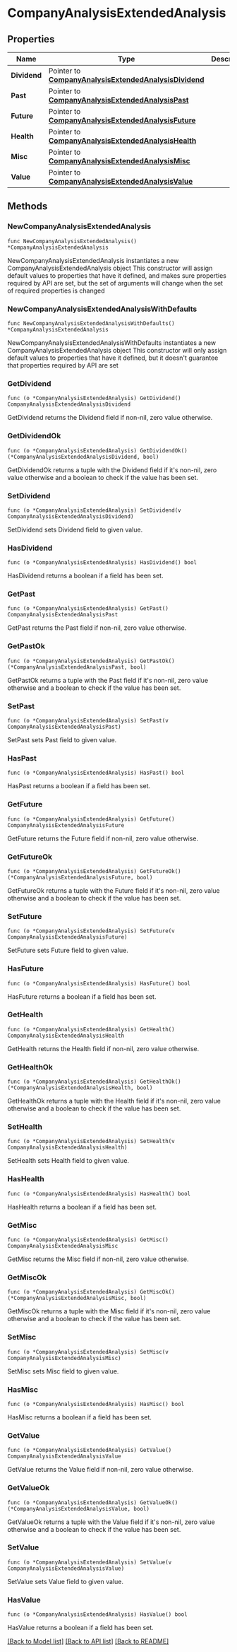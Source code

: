 # CompanyAnalysisExtendedAnalysis

## Properties

Name | Type | Description | Notes
------------ | ------------- | ------------- | -------------
**Dividend** | Pointer to [**CompanyAnalysisExtendedAnalysisDividend**](CompanyAnalysisExtendedAnalysisDividend.md) |  | [optional] 
**Past** | Pointer to [**CompanyAnalysisExtendedAnalysisPast**](CompanyAnalysisExtendedAnalysisPast.md) |  | [optional] 
**Future** | Pointer to [**CompanyAnalysisExtendedAnalysisFuture**](CompanyAnalysisExtendedAnalysisFuture.md) |  | [optional] 
**Health** | Pointer to [**CompanyAnalysisExtendedAnalysisHealth**](CompanyAnalysisExtendedAnalysisHealth.md) |  | [optional] 
**Misc** | Pointer to [**CompanyAnalysisExtendedAnalysisMisc**](CompanyAnalysisExtendedAnalysisMisc.md) |  | [optional] 
**Value** | Pointer to [**CompanyAnalysisExtendedAnalysisValue**](CompanyAnalysisExtendedAnalysisValue.md) |  | [optional] 

## Methods

### NewCompanyAnalysisExtendedAnalysis

`func NewCompanyAnalysisExtendedAnalysis() *CompanyAnalysisExtendedAnalysis`

NewCompanyAnalysisExtendedAnalysis instantiates a new CompanyAnalysisExtendedAnalysis object
This constructor will assign default values to properties that have it defined,
and makes sure properties required by API are set, but the set of arguments
will change when the set of required properties is changed

### NewCompanyAnalysisExtendedAnalysisWithDefaults

`func NewCompanyAnalysisExtendedAnalysisWithDefaults() *CompanyAnalysisExtendedAnalysis`

NewCompanyAnalysisExtendedAnalysisWithDefaults instantiates a new CompanyAnalysisExtendedAnalysis object
This constructor will only assign default values to properties that have it defined,
but it doesn't guarantee that properties required by API are set

### GetDividend

`func (o *CompanyAnalysisExtendedAnalysis) GetDividend() CompanyAnalysisExtendedAnalysisDividend`

GetDividend returns the Dividend field if non-nil, zero value otherwise.

### GetDividendOk

`func (o *CompanyAnalysisExtendedAnalysis) GetDividendOk() (*CompanyAnalysisExtendedAnalysisDividend, bool)`

GetDividendOk returns a tuple with the Dividend field if it's non-nil, zero value otherwise
and a boolean to check if the value has been set.

### SetDividend

`func (o *CompanyAnalysisExtendedAnalysis) SetDividend(v CompanyAnalysisExtendedAnalysisDividend)`

SetDividend sets Dividend field to given value.

### HasDividend

`func (o *CompanyAnalysisExtendedAnalysis) HasDividend() bool`

HasDividend returns a boolean if a field has been set.

### GetPast

`func (o *CompanyAnalysisExtendedAnalysis) GetPast() CompanyAnalysisExtendedAnalysisPast`

GetPast returns the Past field if non-nil, zero value otherwise.

### GetPastOk

`func (o *CompanyAnalysisExtendedAnalysis) GetPastOk() (*CompanyAnalysisExtendedAnalysisPast, bool)`

GetPastOk returns a tuple with the Past field if it's non-nil, zero value otherwise
and a boolean to check if the value has been set.

### SetPast

`func (o *CompanyAnalysisExtendedAnalysis) SetPast(v CompanyAnalysisExtendedAnalysisPast)`

SetPast sets Past field to given value.

### HasPast

`func (o *CompanyAnalysisExtendedAnalysis) HasPast() bool`

HasPast returns a boolean if a field has been set.

### GetFuture

`func (o *CompanyAnalysisExtendedAnalysis) GetFuture() CompanyAnalysisExtendedAnalysisFuture`

GetFuture returns the Future field if non-nil, zero value otherwise.

### GetFutureOk

`func (o *CompanyAnalysisExtendedAnalysis) GetFutureOk() (*CompanyAnalysisExtendedAnalysisFuture, bool)`

GetFutureOk returns a tuple with the Future field if it's non-nil, zero value otherwise
and a boolean to check if the value has been set.

### SetFuture

`func (o *CompanyAnalysisExtendedAnalysis) SetFuture(v CompanyAnalysisExtendedAnalysisFuture)`

SetFuture sets Future field to given value.

### HasFuture

`func (o *CompanyAnalysisExtendedAnalysis) HasFuture() bool`

HasFuture returns a boolean if a field has been set.

### GetHealth

`func (o *CompanyAnalysisExtendedAnalysis) GetHealth() CompanyAnalysisExtendedAnalysisHealth`

GetHealth returns the Health field if non-nil, zero value otherwise.

### GetHealthOk

`func (o *CompanyAnalysisExtendedAnalysis) GetHealthOk() (*CompanyAnalysisExtendedAnalysisHealth, bool)`

GetHealthOk returns a tuple with the Health field if it's non-nil, zero value otherwise
and a boolean to check if the value has been set.

### SetHealth

`func (o *CompanyAnalysisExtendedAnalysis) SetHealth(v CompanyAnalysisExtendedAnalysisHealth)`

SetHealth sets Health field to given value.

### HasHealth

`func (o *CompanyAnalysisExtendedAnalysis) HasHealth() bool`

HasHealth returns a boolean if a field has been set.

### GetMisc

`func (o *CompanyAnalysisExtendedAnalysis) GetMisc() CompanyAnalysisExtendedAnalysisMisc`

GetMisc returns the Misc field if non-nil, zero value otherwise.

### GetMiscOk

`func (o *CompanyAnalysisExtendedAnalysis) GetMiscOk() (*CompanyAnalysisExtendedAnalysisMisc, bool)`

GetMiscOk returns a tuple with the Misc field if it's non-nil, zero value otherwise
and a boolean to check if the value has been set.

### SetMisc

`func (o *CompanyAnalysisExtendedAnalysis) SetMisc(v CompanyAnalysisExtendedAnalysisMisc)`

SetMisc sets Misc field to given value.

### HasMisc

`func (o *CompanyAnalysisExtendedAnalysis) HasMisc() bool`

HasMisc returns a boolean if a field has been set.

### GetValue

`func (o *CompanyAnalysisExtendedAnalysis) GetValue() CompanyAnalysisExtendedAnalysisValue`

GetValue returns the Value field if non-nil, zero value otherwise.

### GetValueOk

`func (o *CompanyAnalysisExtendedAnalysis) GetValueOk() (*CompanyAnalysisExtendedAnalysisValue, bool)`

GetValueOk returns a tuple with the Value field if it's non-nil, zero value otherwise
and a boolean to check if the value has been set.

### SetValue

`func (o *CompanyAnalysisExtendedAnalysis) SetValue(v CompanyAnalysisExtendedAnalysisValue)`

SetValue sets Value field to given value.

### HasValue

`func (o *CompanyAnalysisExtendedAnalysis) HasValue() bool`

HasValue returns a boolean if a field has been set.


[[Back to Model list]](../README.md#documentation-for-models) [[Back to API list]](../README.md#documentation-for-api-endpoints) [[Back to README]](../README.md)


